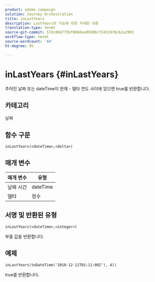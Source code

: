```yaml
---
product: adobe campaign
solution: Journey Orchestration
title: inLastYears
description: LastYears의 기능에 대한 자세한 내용
translation-type: tm+mt
source-git-commit: 57dc86d775bf8860aa09300cf2432d70c62a2993
workflow-type: tm+mt
source-wordcount: '44'
ht-degree: 9%

---
```



# inLastYears {#inLastYears}

주어진 날짜 또는 dateTime이 현재 - 델타 연도 사이에 있으면 true를 반환합니다.

## 카테고리

날짜

## 함수 구문

`inLastYears(<dateTime>,<delta>)`

## 매개 변수

| 매개 변수 | 유형 |
|-----------|------------------|
| 날짜 시간 | dateTime |
| 델타 | 정수 |

## 서명 및 반환된 유형

`inLastYears(<dateTime>,<integer>)`

부울 값을 반환합니다.

## 예제

`inLastYears(toDateTime('2010-12-12T01:11:00Z'), 4))`

true를 반환합니다.
